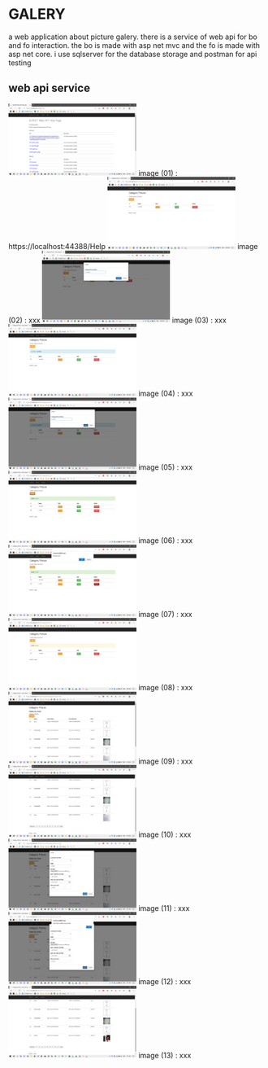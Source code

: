 # GALERY
 a web application about picture galery. there is a service of web api for bo and fo interaction. the bo is made with asp net mvc and the fo is made with asp net core. i use sqlserver for the database storage and postman for api testing
## web api service
<img alt="zulmianah" src="/screenshots/Screenshot%20(234).png" width="50%">
image (01) : https://localhost:44388/Help
<img alt="zulmianah" src="/screenshots/Screenshot%20(235).png" width="50%">
image (02) : xxx
<img alt="zulmianah" src="/screenshots/Screenshot%20(236).png" width="50%">
image (03) : xxx
<img alt="zulmianah" src="/screenshots/Screenshot%20(237).png" width="50%">
image (04) : xxx
<img alt="zulmianah" src="/screenshots/Screenshot%20(238).png" width="50%">
image (05) : xxx
<img alt="zulmianah" src="/screenshots/Screenshot%20(239).png" width="50%">
image (06) : xxx
<img alt="zulmianah" src="/screenshots/Screenshot%20(240).png" width="50%">
image (07) : xxx
<img alt="zulmianah" src="/screenshots/Screenshot%20(241).png" width="50%">
image (08) : xxx
<img alt="zulmianah" src="/screenshots/Screenshot%20(242).png" width="50%">
image (09) : xxx
<img alt="zulmianah" src="/screenshots/Screenshot%20(244).png" width="50%">
image (10) : xxx
<img alt="zulmianah" src="/screenshots/Screenshot%20(246).png" width="50%">
image (11) : xxx
<img alt="zulmianah" src="/screenshots/Screenshot%20(247).png" width="50%">
image (12) : xxx
<img alt="zulmianah" src="/screenshots/Screenshot%20(248).png" width="50%">
image (13) : xxx
